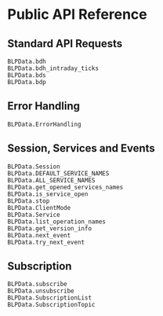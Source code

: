 
# Public API Reference

## Standard API Requests

```@docs
BLPData.bdh
BLPData.bdh_intraday_ticks
BLPData.bds
BLPData.bdp
```

## Error Handling

```@docs
BLPData.ErrorHandling
```

## Session, Services and Events

```@docs
BLPData.Session
BLPData.DEFAULT_SERVICE_NAMES
BLPData.ALL_SERVICE_NAMES
BLPData.get_opened_services_names
BLPData.is_service_open
BLPData.stop
BLPData.ClientMode
BLPData.Service
BLPData.list_operation_names
BLPData.get_version_info
BLPData.next_event
BLPData.try_next_event
```

## Subscription

```@docs
BLPData.subscribe
BLPData.unsubscribe
BLPData.SubscriptionList
BLPData.SubscriptionTopic
```
